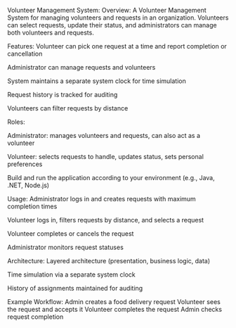 Volunteer Management System:
Overview:
A Volunteer Management System for managing volunteers and requests in an organization. Volunteers can select requests, update their status, and administrators can manage both volunteers and requests.

Features:
Volunteer can pick one request at a time and report completion or cancellation

Administrator can manage requests and volunteers

System maintains a separate system clock for time simulation

Request history is tracked for auditing

Volunteers can filter requests by distance

Roles:

Administrator: 
manages volunteers and requests, can also act as a volunteer

Volunteer: 
selects requests to handle, updates status, sets personal preferences

Build and run the application according to your environment (e.g., Java, .NET, Node.js)

Usage:
Administrator logs in and creates requests with maximum completion times

Volunteer logs in, filters requests by distance, and selects a request

Volunteer completes or cancels the request

Administrator monitors request statuses

Architecture:
Layered architecture (presentation, business logic, data)

Time simulation via a separate system clock

History of assignments maintained for auditing

Example Workflow:
Admin creates a food delivery request
Volunteer sees the request and accepts it
Volunteer completes the request
Admin checks request completion
